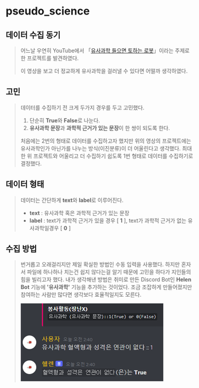# pseudo_science

## 데이터 수집 동기
> 어느날 우연히 YouTube에서 「[유사과학 들으면 토하는 로봇](https://youtu.be/URaLCCtM1WQ)」이라는 주제로 한 프로젝트를 발견하였다.
> 
> 이 영상을 보고 더 정교하게 유사과학을 걸러낼 수 있다면 어떨까 생각하였다.

## 고민
> 데이터를 수집하기 전 크게 두가지 경우를 두고 고민했다.
> 1. 단순히 **True**와 **False**로 나눈다.
> 2. **유사과학 문장**과 **과학적 근거가 있는 문장**이 한 쌍이 되도록 한다.
> 
> 처음에는 2번의 형태로 데이터를 수집하고자 했지만 위의 영상의 프로젝트에는 유사과학인가 아닌가를 나누는 방식(이진분류)이 더 어울린다고 생각했다.
> 최대한 위 프로젝트와 어울리고 더 수집하기 쉽도록 1번 형태로 데이터를 수집하기로 결정했다.

## 데이터 형태
> 데이터는 간단하게 **text**와 **label**로 이루어진다.
> - **text** : 유사과학 혹은 과학적 근거가 있는 문장
> - **label** : text가 과학적 근거가 있을 경우 [ **1** ], text가 과학적 근거가 없는 유사과학일경우 [ **0** ]

## 수집 방법
> 번거롭고 오래걸리지만 제일 확실한 방법인 수동 입력을 사용했다.
> 하지만 혼자서 파일에 하나하나 치는건 쉽지 않다는걸 알기 때문에 고민을 하다가 지인들의 힘을 빌리고자 했다.
> 내가 생각해낸 방법은 취미로 만든 Discord Bot인 **Helen Bot** 기능에 **'유사과학'** 기능을 추가하는 것이었다.
> 조금 조잡하게 만들어졌지만 참여하는 사람만 많다면 생각보다 효율적일지도 모른다.
> 
> ![HelenBot 사용 화면](./images/HelenBot.png)
